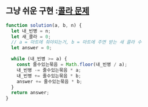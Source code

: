 ## 그냥 쉬운 구현 :[콜라 문제](https://school.programmers.co.kr/learn/courses/30/lessons/132267)

```javascript
function solution(a, b, n) {
  let 내_빈병 = n;
  let 새_콜라 = 0;
  // a = 마트에 줘야되는거, b = 마트에 주면 받는 새 콜라 수
  let answer = 0;

  while (내_빈병 >= a) {
    const 줄수있는묶음 = Math.floor(내_빈병 / a);
    내_빈병 -= 줄수있는묶음 * a;
    내_빈병 += 줄수있는묶음 * b;
    answer += 줄수있는묶음 * b;
  }
  return answer;
}
```
